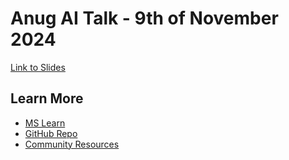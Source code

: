 # Anug AI Talk - 9th of November 2024

[Link to Slides](https://1drv.ms/p/s!AkItAZiaMtwzkLQYEc9BPDvS7wgk6g?e=Qp8RPS)

## Learn More
- [MS Learn](https://learn.microsoft.com/en-us/semantic-kernel/overview/)
- [GitHub Repo](https://github.com/microsoft/semantic-kernel)
- [Community Resources](https://github.com/microsoft/semantic-kernel/blob/main/COMMUNITY.md)

